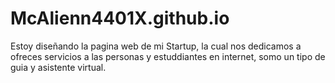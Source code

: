# McAlienn4401X.github.io
Estoy diseñando la pagina web de mi Startup, la cual nos dedicamos a ofreces servicios a las personas y estuddiantes en internet, somo  un tipo de guia y asistente virtual.
